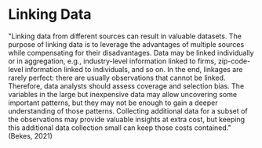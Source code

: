 # Linking Data

"Linking data from different sources can result in valuable datasets. The purpose of linking data is to leverage the advantages of multiple sources while compensating for their disadvantages. Data may be linked individually or in aggregation, e.g., industry-level information linked to firms, zip-code-level information linked to individuals, and so on. In the end, linkages are rarely perfect: there are usually observations that cannot be linked. Therefore, data analysts should assess coverage and selection bias. The variables in the large but inexpensive data may allow uncovering some important patterns, but they may not be enough to gain a deeper understanding of those patterns. Collecting additional data for a subset of the observations may provide valuable insights at extra cost, but keeping this additional data collection small can keep those costs contained." (Bekes, 2021)&#x20;
